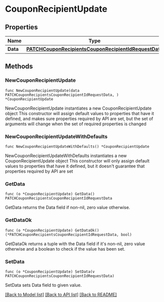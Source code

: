 # CouponRecipientUpdate

## Properties

Name | Type | Description | Notes
------------ | ------------- | ------------- | -------------
**Data** | [**PATCHCouponRecipientsCouponRecipientIdRequestData**](PATCHCouponRecipientsCouponRecipientIdRequestData.md) |  | 

## Methods

### NewCouponRecipientUpdate

`func NewCouponRecipientUpdate(data PATCHCouponRecipientsCouponRecipientIdRequestData, ) *CouponRecipientUpdate`

NewCouponRecipientUpdate instantiates a new CouponRecipientUpdate object
This constructor will assign default values to properties that have it defined,
and makes sure properties required by API are set, but the set of arguments
will change when the set of required properties is changed

### NewCouponRecipientUpdateWithDefaults

`func NewCouponRecipientUpdateWithDefaults() *CouponRecipientUpdate`

NewCouponRecipientUpdateWithDefaults instantiates a new CouponRecipientUpdate object
This constructor will only assign default values to properties that have it defined,
but it doesn't guarantee that properties required by API are set

### GetData

`func (o *CouponRecipientUpdate) GetData() PATCHCouponRecipientsCouponRecipientIdRequestData`

GetData returns the Data field if non-nil, zero value otherwise.

### GetDataOk

`func (o *CouponRecipientUpdate) GetDataOk() (*PATCHCouponRecipientsCouponRecipientIdRequestData, bool)`

GetDataOk returns a tuple with the Data field if it's non-nil, zero value otherwise
and a boolean to check if the value has been set.

### SetData

`func (o *CouponRecipientUpdate) SetData(v PATCHCouponRecipientsCouponRecipientIdRequestData)`

SetData sets Data field to given value.



[[Back to Model list]](../README.md#documentation-for-models) [[Back to API list]](../README.md#documentation-for-api-endpoints) [[Back to README]](../README.md)


